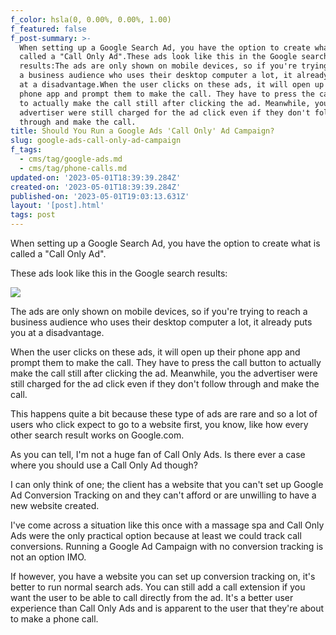 ```yaml
---
f_color: hsla(0, 0.00%, 0.00%, 1.00)
f_featured: false
f_post-summary: >-
  When setting up a Google Search Ad, you have the option to create what is
  called a "Call Only Ad".These ads look like this in the Google search
  results:The ads are only shown on mobile devices, so if you're trying to reach
  a business audience who uses their desktop computer a lot, it already puts you
  at a disadvantage.When the user clicks on these ads, it will open up their
  phone app and prompt them to make the call. They have to press the call button
  to actually make the call still after clicking the ad. Meanwhile, you the
  advertiser were still charged for the ad click even if they don't follow
  through and make the call.
title: Should You Run a Google Ads 'Call Only' Ad Campaign?
slug: google-ads-call-only-ad-campaign
f_tags:
  - cms/tag/google-ads.md
  - cms/tag/phone-calls.md
updated-on: '2023-05-01T18:39:39.284Z'
created-on: '2023-05-01T18:39:39.284Z'
published-on: '2023-05-01T19:03:13.631Z'
layout: '[post].html'
tags: post
---
```


When setting up a Google Search Ad, you have the option to create what is called a "Call Only Ad".

These ads look like this in the Google search results:

![](https://uploads-ssl.webflow.com/643ef3037ed557253b9bbcfe/64500744f1f44f0de5df5105_unnamed--1-.webp)

The ads are only shown on mobile devices, so if you're trying to reach a business audience who uses their desktop computer a lot, it already puts you at a disadvantage.

When the user clicks on these ads, it will open up their phone app and prompt them to make the call. They have to press the call button to actually make the call still after clicking the ad. Meanwhile, you the advertiser were still charged for the ad click even if they don't follow through and make the call.

This happens quite a bit because these type of ads are rare and so a lot of users who click expect to go to a website first, you know, like how every other search result works on Google.com.

As you can tell, I'm not a huge fan of Call Only Ads. Is there ever a case where you should use a Call Only Ad though?

I can only think of one; the client has a website that you can't set up Google Ad Conversion Tracking on and they can't afford or are unwilling to have a new website created.

I've come across a situation like this once with a massage spa and Call Only Ads were the only practical option because at least we could track call conversions. Running a Google Ad Campaign with no conversion tracking is not an option IMO.

If however, you have a website you can set up conversion tracking on, it's better to run normal search ads. You can still add a call extension if you want the user to be able to call directly from the ad. It's a better user experience than Call Only Ads and is apparent to the user that they're about to make a phone call.

‍
